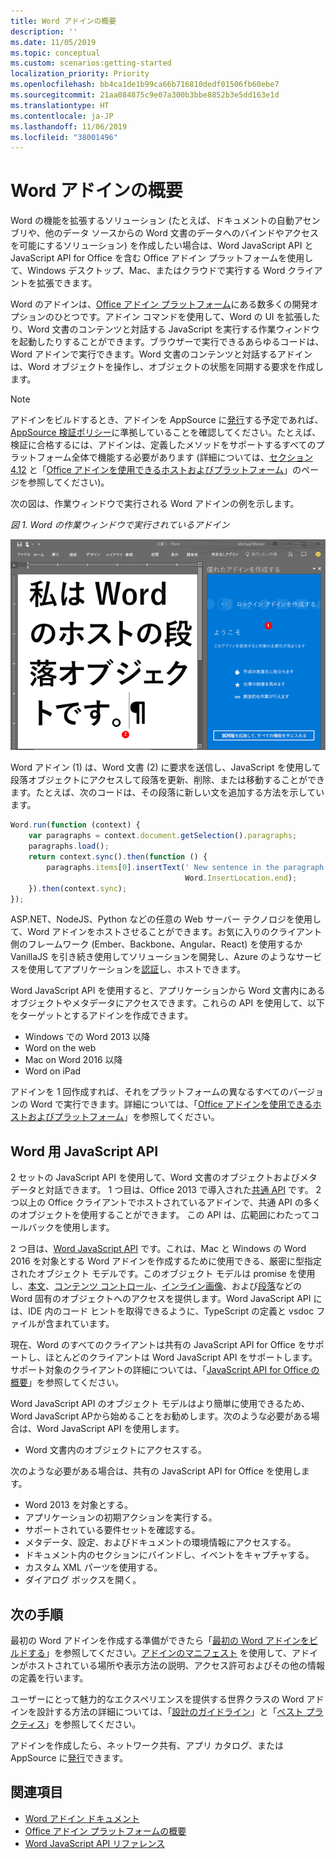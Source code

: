 ```yaml
---
title: Word アドインの概要
description: ''
ms.date: 11/05/2019
ms.topic: conceptual
ms.custom: scenarios:getting-started
localization_priority: Priority
ms.openlocfilehash: bb4ca1de1b99ca66b716810dedf01506fb60ebe7
ms.sourcegitcommit: 21aa084875c9e07a300b3bbe8852b3e5dd163e1d
ms.translationtype: HT
ms.contentlocale: ja-JP
ms.lasthandoff: 11/06/2019
ms.locfileid: "38001496"
---
```

# <a name="word-add-ins-overview"></a>Word アドインの概要

Word の機能を拡張するソリューション (たとえば、ドキュメントの自動アセンブリや、他のデータ ソースからの Word 文書のデータへのバインドやアクセスを可能にするソリューション) を作成したい場合は、Word JavaScript API と JavaScript API for Office を含む Office アドイン プラットフォームを使用して、Windows デスクトップ、Mac、またはクラウドで実行する Word クライアントを拡張できます。

Word のアドインは、[Office アドイン プラットフォーム](../overview/office-add-ins.md)にある数多くの開発オプションのひとつです。アドイン コマンドを使用して、Word の UI を拡張したり、Word 文書のコンテンツと対話する JavaScript を実行する作業ウィンドウを起動したりすることができます。ブラウザーで実行できるあらゆるコードは、Word アドインで実行できます。Word 文書のコンテンツと対話するアドインは、Word オブジェクトを操作し、オブジェクトの状態を同期する要求を作成します。 

> [!NOTE]
> アドインをビルドするとき、アドインを AppSource に[発行](../publish/publish.md)する予定であれば、[AppSource 検証ポリシー](/office/dev/store/validation-policies)に準拠していることを確認してください。たとえば、検証に合格するには、アドインは、定義したメソッドをサポートするすべてのプラットフォーム全体で機能する必要があります (詳細については、[セクション 4.12](/office/dev/store/validation-policies#4-apps-and-add-ins-behave-predictably) と「[Office アドインを使用できるホストおよびプラットフォーム](../overview/office-add-in-availability.md)」のページを参照してください)。

次の図は、作業ウィンドウで実行される Word アドインの例を示します。

*図 1. Word の作業ウィンドウで実行されているアドイン*

![Word の作業ウィンドウで実行されているアドイン](../images/word-add-in-show-host-client.png)

Word アドイン (1) は、Word 文書 (2) に要求を送信し、JavaScript を使用して段落オブジェクトにアクセスして段落を更新、削除、または移動することができます。たとえば、次のコードは、その段落に新しい文を追加する方法を示しています。

```js
Word.run(function (context) {
    var paragraphs = context.document.getSelection().paragraphs;
    paragraphs.load();
    return context.sync().then(function () {
        paragraphs.items[0].insertText(' New sentence in the paragraph.',
                                       Word.InsertLocation.end);
    }).then(context.sync);
});

```

ASP.NET、NodeJS、Python などの任意の Web サーバー テクノロジを使用して、Word アドインをホストさせることができます。お気に入りのクライアント側のフレームワーク (Ember、Backbone、Angular、React) を使用するか VanillaJS を引き続き使用してソリューションを開発し、Azure のようなサービスを使用してアプリケーションを[認証](../develop/overview-authn-authz.md)し、ホストできます。

Word JavaScript API を使用すると、アプリケーションから Word 文書内にあるオブジェクトやメタデータにアクセスできます。これらの API を使用して、以下をターゲットとするアドインを作成できます。

* Windows での Word 2013 以降
* Word on the web
* Mac on Word 2016 以降
* Word on iPad

アドインを 1 回作成すれば、それをプラットフォームの異なるすべてのバージョンの Word で実行できます。詳細については、「[Office アドインを使用できるホストおよびプラットフォーム](../overview/office-add-in-availability.md)」を参照してください。

## <a name="javascript-apis-for-word"></a>Word 用 JavaScript API

2 セットの JavaScript API を使用して、Word 文書のオブジェクトおよびメタデータと対話できます。 1 つ目は、Office 2013 で導入された[共通 API](/javascript/api/office) です。 2 つ以上の Office クライアントでホストされているアドインで、共通 API の多くのオブジェクトを使用することができます。 この API は、広範囲にわたってコールバックを使用します。

2 つ目は、[Word JavaScript API](/javascript/api/word) です。これは、Mac と Windows の Word 2016 を対象とする Word アドインを作成するために使用できる、厳密に型指定されたオブジェクト モデルです。このオブジェクト モデルは promise を使用し、[本文](/javascript/api/word/word.body)、[コンテンツ コントロール](/javascript/api/word/word.contentcontrol)、[インライン画像](/javascript/api/word/word.inlinepicture)、および[段落](/javascript/api/word/word.paragraph)などの Word 固有のオブジェクトへのアクセスを提供します。Word JavaScript API には、IDE 内のコード ヒントを取得できるように、TypeScript の定義と vsdoc ファイルが含まれています。

現在、Word のすべてのクライアントは共有の JavaScript API for Office をサポートし、ほとんどのクライアントは Word JavaScript API をサポートします。サポート対象のクライアントの詳細については、「[JavaScript API for Office の概要](../reference/javascript-api-for-office.md)」を参照してください。

Word JavaScript API のオブジェクト モデルはより簡単に使用できるため、Word JavaScript APから始めることをお勧めします。次のような必要がある場合は、Word JavaScript API を使用します。

* Word 文書内のオブジェクトにアクセスする。

次のような必要がある場合は、共有の JavaScript API for Office を使用します。

* Word 2013 を対象とする。
* アプリケーションの初期アクションを実行する。
* サポートされている要件セットを確認する。
* メタデータ、設定、およびドキュメントの環境情報にアクセスする。
* ドキュメント内のセクションにバインドし、イベントをキャプチャする。
* カスタム XML パーツを使用する。
* ダイアログ ボックスを開く。

## <a name="next-steps"></a>次の手順

最初の Word アドインを作成する準備ができたら「[最初の Word アドインをビルドする](word-add-ins.md)」を参照してください。[アドインのマニフェスト](../develop/add-in-manifests.md) を使用して、アドインがホストされている場所や表示方法の説明、アクセス許可およびその他の情報の定義を行います。

ユーザーにとって魅力的なエクスペリエンスを提供する世界クラスの Word アドインを設計する方法の詳細については、「[設計のガイドライン](../design/add-in-design.md)」と「[ベスト プラクティス](../concepts/add-in-development-best-practices.md)」を参照してください。

アドインを作成したら、ネットワーク共有、アプリ カタログ、または AppSource に[発行](../publish/publish.md)できます。

## <a name="see-also"></a>関連項目

* [Word アドイン ドキュメント](index.md)
* [Office アドイン プラットフォームの概要](../overview/office-add-ins.md)
* [Word JavaScript API リファレンス](/office/dev/add-ins/reference/overview/word-add-ins-reference-overview)

